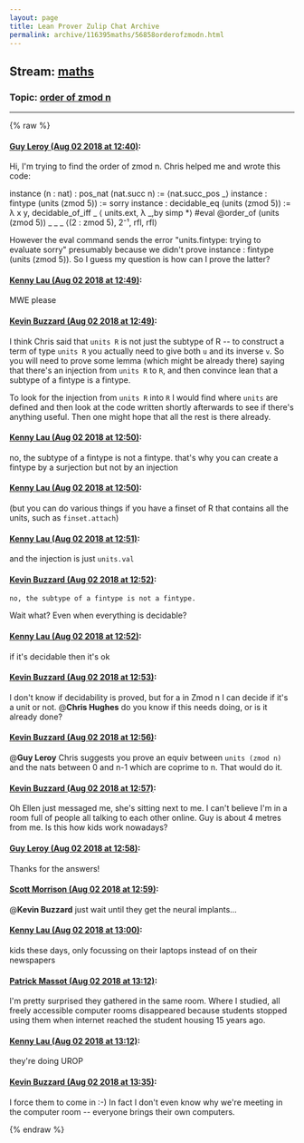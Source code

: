 ```yaml
---
layout: page
title: Lean Prover Zulip Chat Archive 
permalink: archive/116395maths/56858orderofzmodn.html
---
```


## Stream: [maths](index.html)
### Topic: [order of zmod n](56858orderofzmodn.html)

---


{% raw %}
#### [ Guy Leroy (Aug 02 2018 at 12:40)](https://leanprover.zulipchat.com/#narrow/stream/116395-maths/topic/order%20of%20zmod%20n/near/130770849):
Hi, I'm trying to find the order of zmod n.
Chris helped me and wrote this code:

instance (n : nat) : pos_nat (nat.succ n) := ⟨nat.succ_pos _⟩ 
instance : fintype  (units (zmod 5)) := sorry
instance : decidable_eq (units (zmod 5)) := 
λ x y, decidable_of_iff _ ⟨ units.ext, λ _,by simp *⟩
#eval @order_of (units (zmod 5)) _ _ _ ⟨(2 : zmod 5), 2⁻¹, rfl, rfl⟩ 

However the eval command sends the error "units.fintype: trying to evaluate sorry" presumably because we didn't prove instance : fintype  (units (zmod 5)). So I guess my question is how can I prove the latter?

#### [ Kenny Lau (Aug 02 2018 at 12:49)](https://leanprover.zulipchat.com/#narrow/stream/116395-maths/topic/order%20of%20zmod%20n/near/130771157):
MWE please

#### [ Kevin Buzzard (Aug 02 2018 at 12:49)](https://leanprover.zulipchat.com/#narrow/stream/116395-maths/topic/order%20of%20zmod%20n/near/130771164):
I think Chris said that `units R` is not just the subtype of R -- to construct a term of type `units R` you actually need to give both `u` and its inverse `v`. So you will need to prove some lemma (which might be already there) saying that there's an injection from `units R` to `R`, and then convince lean that a subtype of a fintype is a fintype.

To look for the injection from `units R` into `R` I would find where `units` are defined and then look at the code written shortly afterwards to see if there's anything useful. Then one might hope that all the rest is there already.

#### [ Kenny Lau (Aug 02 2018 at 12:50)](https://leanprover.zulipchat.com/#narrow/stream/116395-maths/topic/order%20of%20zmod%20n/near/130771214):
no, the subtype of a fintype is not a fintype. that's why you can create a fintype by a surjection but not by an injection

#### [ Kenny Lau (Aug 02 2018 at 12:50)](https://leanprover.zulipchat.com/#narrow/stream/116395-maths/topic/order%20of%20zmod%20n/near/130771219):
(but you can do various things if you have a finset of R that contains all the units, such as `finset.attach`)

#### [ Kenny Lau (Aug 02 2018 at 12:51)](https://leanprover.zulipchat.com/#narrow/stream/116395-maths/topic/order%20of%20zmod%20n/near/130771228):
and the injection is just `units.val`

#### [ Kevin Buzzard (Aug 02 2018 at 12:52)](https://leanprover.zulipchat.com/#narrow/stream/116395-maths/topic/order%20of%20zmod%20n/near/130771277):
```quote
no, the subtype of a fintype is not a fintype.
```
Wait what? Even when everything is decidable?

#### [ Kenny Lau (Aug 02 2018 at 12:52)](https://leanprover.zulipchat.com/#narrow/stream/116395-maths/topic/order%20of%20zmod%20n/near/130771279):
if it's decidable then it's ok

#### [ Kevin Buzzard (Aug 02 2018 at 12:53)](https://leanprover.zulipchat.com/#narrow/stream/116395-maths/topic/order%20of%20zmod%20n/near/130771291):
I don't know if decidability is proved, but for a in Zmod n I can decide if it's a unit or not. @**Chris Hughes** do you know if this needs doing, or is it already done?

#### [ Kevin Buzzard (Aug 02 2018 at 12:56)](https://leanprover.zulipchat.com/#narrow/stream/116395-maths/topic/order%20of%20zmod%20n/near/130771406):
@**Guy Leroy** Chris suggests you prove an equiv between `units (zmod n)` and the nats between 0 and n-1 which are coprime to n. That would do it.

#### [ Kevin Buzzard (Aug 02 2018 at 12:57)](https://leanprover.zulipchat.com/#narrow/stream/116395-maths/topic/order%20of%20zmod%20n/near/130771415):
Oh Ellen just messaged me, she's sitting next to me. I can't believe I'm in a room full of people all talking to each other online. Guy is about 4 metres from me. Is this how kids work nowadays?

#### [ Guy Leroy (Aug 02 2018 at 12:58)](https://leanprover.zulipchat.com/#narrow/stream/116395-maths/topic/order%20of%20zmod%20n/near/130771464):
Thanks for the answers!

#### [ Scott Morrison (Aug 02 2018 at 12:59)](https://leanprover.zulipchat.com/#narrow/stream/116395-maths/topic/order%20of%20zmod%20n/near/130771479):
@**Kevin Buzzard** just wait until they get the neural implants...

#### [ Kenny Lau (Aug 02 2018 at 13:00)](https://leanprover.zulipchat.com/#narrow/stream/116395-maths/topic/order%20of%20zmod%20n/near/130771543):
kids these days, only focussing on their laptops instead of on their newspapers

#### [ Patrick Massot (Aug 02 2018 at 13:12)](https://leanprover.zulipchat.com/#narrow/stream/116395-maths/topic/order%20of%20zmod%20n/near/130772043):
I'm pretty surprised they gathered in the same room. Where I studied, all freely accessible computer rooms disappeared because students stopped using them when internet reached the student housing 15 years ago.

#### [ Kenny Lau (Aug 02 2018 at 13:12)](https://leanprover.zulipchat.com/#narrow/stream/116395-maths/topic/order%20of%20zmod%20n/near/130772049):
they're doing UROP

#### [ Kevin Buzzard (Aug 02 2018 at 13:35)](https://leanprover.zulipchat.com/#narrow/stream/116395-maths/topic/order%20of%20zmod%20n/near/130772978):
I force them to come in :-) In fact I don't even know why we're meeting in the computer room -- everyone brings their own computers.


{% endraw %}
